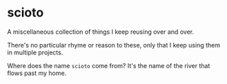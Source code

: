 # scioto
A miscellaneous collection of things I keep reusing over and over.

There's no particular rhyme or reason to these, only that I keep using them in multiple projects.

Where does the name `scioto` come from? It's the name of the river that flows past my home.
